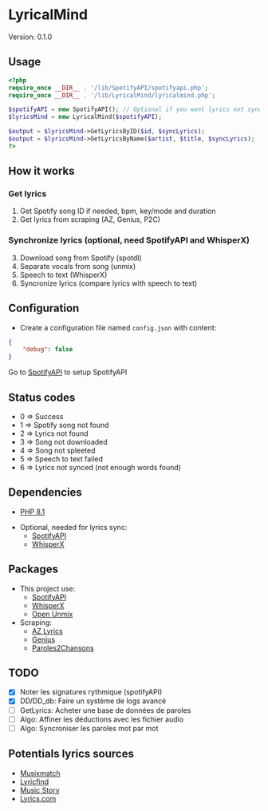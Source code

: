 # LyricalMind
Version: 0.1.0

## Usage
```php
<?php
require_once __DIR__ . '/lib/SpotifyAPI/spotifyapi.php';
require_once __DIR__ . '/lib/LyricalMind/lyricalmind.php';

$spotifyAPI = new SpotifyAPI(); // Optional if you want lyrics not synced
$lyricsMind = new LyricalMind($spotifyAPI);

$output = $lyricsMind->GetLyricsByID($id, $syncLyrics);
$output = $lyricsMind->GetLyricsByName($artist, $title, $syncLyrics);
?>
```

## How it works
### Get lyrics
1. Get Spotify song ID if needed, bpm, key/mode and duration
2. Get lyrics from scraping (AZ, Genius, P2C)

### Synchronize lyrics (optional, need SpotifyAPI and WhisperX)
3. Download song from Spotify (spotdl)
4. Separate vocals from song (unmix)
5. Speech to text (WhisperX)
6. Syncronize lyrics (compare lyrics with speech to text)

## Configuration
* Create a configuration file named `config.json` with content:
```json
{
    "debug": false
}
```
Go to [SpotifyAPI](https://www.github.com/Gerem66/SpotifyAPI) to setup SpotifyAPI

## Status codes
- 0 => Success
- 1 => Spotify song not found
- 2 => Lyrics not found
- 3 => Song not downloaded
- 4 => Song not spleeted
- 5 => Speech to text failed
- 6 => Lyrics not synced (not enough words found)

## Dependencies
- [PHP 8.1](https://www.php.net)
* Optional, needed for lyrics sync:
    - [SpotifyAPI](https://github.com/Gerem66/SpotifyAPI)
    - [WhisperX](https://github.com/m-bain/whisperX)

## Packages
* This project use:
    - [SpotifyAPI](https://developer.spotify.com)
    - [WhisperX](https://github.com/m-bain/whisperX)
    - [Open Unmix](https://github.com/sigsep/open-unmix-pytorch)
* Scraping:
    - [AZ Lyrics](https://www.azlyrics.com)
    - [Genius](https://genius.com)
    - [Paroles2Chansons](https://www.paroles2chansons.com)

## TODO
- [x] Noter les signatures rythmique (spotifyAPI)
- [x] DD/DD_db: Faire un système de logs avancé
- [ ] GetLyrics: Acheter une base de données de paroles
- [ ] Algo: Affiner les déductions avec les fichier audio
- [ ] Algo: Syncroniser les paroles mot par mot

## Potentials lyrics sources
- [Musixmatch](https://www.musixmatch.com)
- [Lyricfind](https://www.lyricfind.com)
- [Music Story](https://developers.music-story.com/fr/developpeurs/lyric)
- [Lyrics.com](https://lyrics.com)
